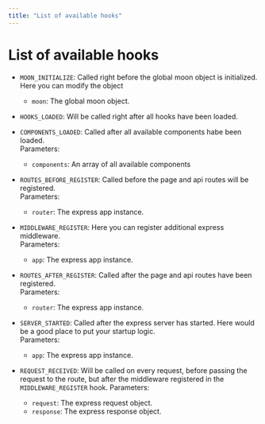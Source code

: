 ```yaml
---
title: "List of available hooks"
---
```

# List of available hooks

 - `MOON_INITIALIZE`: Called right before the global moon object is initialized. Here you can modify
    the object
    - `moon`: The global moon object.

 - `HOOKS_LOADED`: Will be called right after all hooks have been loaded.

 - `COMPONENTS_LOADED`: Called after all available components habe been loaded.  
    Parameters:
    - `components`: An array of all available components

 - `ROUTES_BEFORE_REGISTER`: Called before the page and api routes will be registered.  
    Parameters:
    - `router`: The express app instance.

 - `MIDDLEWARE_REGISTER`: Here you can register additional express middleware.  
    Parameters:
    - `app`: The express app instance.

 - `ROUTES_AFTER_REGISTER`: Called after the page and api routes have been registered.  
   Parameters:
    - `router`: The express app instance.

 - `SERVER_STARTED`: Called after the express server has started. Here would be a good place to
 put your startup logic.  
    Parameters:
    - `app`: The express app instance.

 - `REQUEST_RECEIVED`: Will be called on every request, before passing the request to the route,
 but after the middleware registered in the `MIDDLEWARE_REGISTER` hook.
    Parameters:
    - `request`: The express request object.
    - `response`: The express response object.

